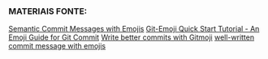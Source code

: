 ### MATERIAIS FONTE:
[Semantic Commit Messages with Emojis](https://gist.github.com/alpteo/e93d754e5e09907c6362c4230fb66f87)
[Git-Emoji Quick Start Tutorial - An Emoji Guide for Git Commit](https://engineeringfordatascience.com/posts/gitmoji/)
[Write better commits with Gitmoji](https://dev.to/javidjms/git-write-better-commits-with-gitmoji-3193)
[well-written commit message with emojis](https://medium.com/walmartglobaltech/semantic-commit-messages-with-emojis-dba2541cea9a)

